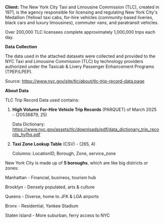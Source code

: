 **Client:** The New York City Taxi and Limousine Commission (TLC), created in 1971, 
is the agency responsible for licensing and regulating New York City's Medallion (Yellow) taxi cabs, 
for-hire vehicles (community-based liveries, black cars and luxury limousines), 
commuter vans, and paratransit vehicles.
        
Over 200,000 TLC licensees complete approximately 1,000,000 trips each day.

**Data Collection**

The data used in the attached datasets were collected and provided to the NYC Taxi and Limousine Commission (TLC) by 
technology providers authorized under the Taxicab & Livery Passenger Enhancement Programs (TPEP/LPEP).

 Source:                    https://www.nyc.gov/site/tlc/about/tlc-trip-record-data.page
                    
**About Data**

TLC Trip Record Data used contains:

1. **High Volume For-Hire Vehicle Trip Records** (PARQUET) of March 2025 - (20536879, 25)

   Data Dictionary: https://www.nyc.gov/assets/tlc/downloads/pdf/data_dictionary_trip_records_hvfhs.pdf

4. **Taxi Zone Lookup Table** (CSV) - (265, 4)

   Columns: LocationID, Borough, Zone, service_zone

New York City is made up of **5 boroughs**, which are like big districts or zones:

Manhattan - Financial, business, tourism hub

Brooklyn - Densely populated, arts & culture

Queens - Diverse, home to JFK & LGA airports

Bronx - Residential, Yankee Stadium

Staten Island - More suburban, ferry access to NYC
